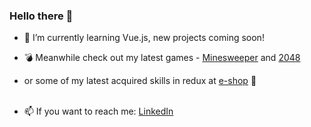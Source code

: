 ### Hello there 👋

- 🌱 I’m currently learning Vue.js, new projects coming soon!
- 💣 Meanwhile check out my latest games - <a href='https://github.com/eshux/Minesweeper'>Minesweeper</a> and <a href='https://github.com/eshux/2048'>2048</a>
- or some of my latest acquired skills in redux at <a href='https://github.com/eshux/e-shop'>e-shop</a> 💸</br></br>

- 📫 If you want to reach me: <a href='https://linkedin.com/in/estere-guza'>LinkedIn</a>
